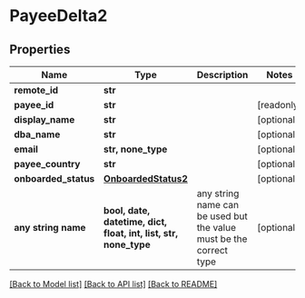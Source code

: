 # PayeeDelta2


## Properties
Name | Type | Description | Notes
------------ | ------------- | ------------- | -------------
**remote_id** | **str** |  | 
**payee_id** | **str** |  | [readonly] 
**display_name** | **str** |  | [optional] 
**dba_name** | **str** |  | [optional] 
**email** | **str, none_type** |  | [optional] 
**payee_country** | **str** |  | [optional] 
**onboarded_status** | [**OnboardedStatus2**](OnboardedStatus2.md) |  | [optional] 
**any string name** | **bool, date, datetime, dict, float, int, list, str, none_type** | any string name can be used but the value must be the correct type | [optional]

[[Back to Model list]](../README.md#documentation-for-models) [[Back to API list]](../README.md#documentation-for-api-endpoints) [[Back to README]](../README.md)


